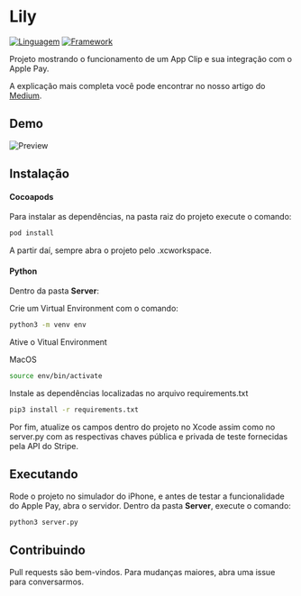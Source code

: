 

# Lily 

[![Linguagem](https://img.shields.io/badge/Linguagem-Swift%205.3-orange)]()
[![Framework](https://img.shields.io/badge/Framework-SwiftUI_2.0-blue.svg)]()

Projeto mostrando o funcionamento de um App Clip e sua integração com o Apple Pay.

A explicação mais completa você pode encontrar no nosso artigo do [Medium](https://vitorkrau.medium.com/integrando-pagamentos-com-apple-pay-app-clip-8c999777a763).

## Demo
![Preview](https://ucface64f9a081548677b077b608.previews.dropboxusercontent.com/p/thumb/ABEt4z3vKGY-xzCPE4z7ALifDGBxNetfMdQo-CCNV-PtAC_rQkH9AEEb87HNRto2Js0Zz4UtnNetF9gdmcn1RFLaa0CFNXpV8U5rY7XWx7RBheyU0z3QLMvbVR0X0_df4JPDIjLLD6PSDTcTluAgFyGZS9cKi2G8P3gPzFs2Mzi02QJv4IMlOEt4UttKDkuENAgNGlL6yDK_WN53OrnW8inszDdMNUy9_eROkdR3EBvrbzcIHzQUpOVjyMg3eY50h1e-Dcp-upOJxqyy4r_9o4jZQckCkWY5HrdqqNc_hq65rLAknEYXSM7czBAqNI2S8EbOChPWGAEpAHxQ5kjf_bGE5UWsKbWjVYYlRcMBi68iXysVeUBb6Dl74e_YhhCziFoDuyb4ebyBNjo5gZgLw8ITm_bdKk-8KwsBXTuw1w7kO2WWH986Oovpnqe79XdEMwQ/p.png)


## Instalação

#### Cocoapods
Para instalar as dependências, na pasta raiz do projeto execute o comando:

```bash
pod install
```
A partir daí, sempre abra o projeto pelo .xcworkspace.

#### Python
Dentro da pasta **Server**:

Crie um Virtual Environment com o comando:

```bash
python3 -m venv env
```
Ative o Vitual Environment

MacOS
```bash
source env/bin/activate
```

Instale as dependências localizadas no arquivo requirements.txt
```bash
pip3 install -r requirements.txt
```

Por fim, atualize os campos dentro do projeto no Xcode assim como no server.py com as respectivas chaves pública e privada de teste fornecidas pela API do Stripe.

## Executando
Rode o projeto no simulador do iPhone, e antes de testar a funcionalidade do Apple Pay, abra o servidor. Dentro da pasta **Server**, execute o comando:

```bash
python3 server.py
```


## Contribuindo
Pull requests são bem-vindos. Para mudanças maiores, abra uma issue para conversarmos.
